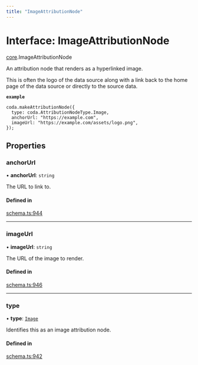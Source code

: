 ```yaml
---
title: "ImageAttributionNode"
---
```

# Interface: ImageAttributionNode

[core](../modules/core.md).ImageAttributionNode

An attribution node that renders as a hyperlinked image.

This is often the logo of the data source along with a link back to the home page
of the data source or directly to the source data.

**`example`**
```
coda.makeAttributionNode({
  type: coda.AttributionNodeType.Image,
  anchorUrl: "https://example.com",
  imageUrl: "https://example.com/assets/logo.png",
});
```

## Properties

### anchorUrl

• **anchorUrl**: `string`

The URL to link to.

#### Defined in

[schema.ts:944](https://github.com/coda/packs-sdk/blob/main/schema.ts#L944)

___

### imageUrl

• **imageUrl**: `string`

The URL of the image to render.

#### Defined in

[schema.ts:946](https://github.com/coda/packs-sdk/blob/main/schema.ts#L946)

___

### type

• **type**: [`Image`](../enums/core.AttributionNodeType.md#image)

Identifies this as an image attribution node.

#### Defined in

[schema.ts:942](https://github.com/coda/packs-sdk/blob/main/schema.ts#L942)
